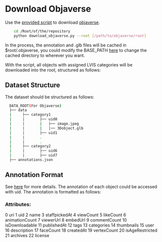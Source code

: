 # Download Objaverse
Use the [provided script](../download_objaverse.py) to download [objaverse](https://objaverse.allenai.org/).

```bash
    cd /Root/of/the/repository
    python download_objaverse.py --root [/path/to/objaverse/root]
```
In the process, the annotation and .glb files will be cached in $root/.objaverse, you could modify the BASE_PATH [here](./objaverse/__init__.py) to change the cached directory to wherever you want.

With the script, all objects with assigned LVIS categories will be downloaded into the root, structured as follows:

## Dataset Structure
The dataset should be structured as follows:
```bash
  DATA_ROOT(For Objaverse)
  ├── data
  |     ├── category1
  |     |       ├── uid0
  |     |       |   ├── image.jpeg
  |     |       |   |── 3Dobject.glb
  |     |       ├── uid1
  |     |       .
  |     |       .
  |     ├── category2
  |     |       ├── uid6
  |     |       ├── uid7  
  ├── annotations.json
```

## Annotation Format
See [here](https://objaverse.allenai.org/docs/download#loading-annotations) for more details.
The annotation of each object could be accessed with uid.
The annotation is formatted as follows:

### Attributes:
0 uri
1 uid
2 name
3 staffpickedAt
4 viewCount
5 likeCount
6 animationCount
7 viewerUrl
8 embedUrl
9 commentCount
10 isDownloadable
11 publishedAt
12 tags
13 categories
14 thumbnails
15 user
16 description
17 faceCount
18 createdAt
19 vertexCount
20 isAgeRestricted
21 archives
22 license